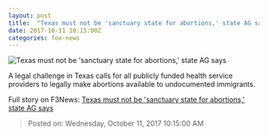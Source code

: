 ```yaml
---
layout: post
title:  "Texas must not be 'sanctuary state for abortions,' state AG says"
date: 2017-10-11 10:15:00Z
categories: fox-news
---
```


![Texas must not be 'sanctuary state for abortions,' state AG says](http://a57.foxnews.com/images.foxnews.com/content/fox-news/politics/2017/10/11/texas-must-not-be-sanctuary-state-for-abortions-state-ag-says/_jcr_content/image.img.jpg/0/0/1507717612315.jpg?ve=1)

A legal challenge in Texas calls for all publicly funded health service providers to legally make abortions available to undocumented immigrants.


Full story on F3News: [Texas must not be 'sanctuary state for abortions,' state AG says](http://www.f3nws.com/n/pdYmMD)

> Posted on: Wednesday, October 11, 2017 10:15:00 AM
